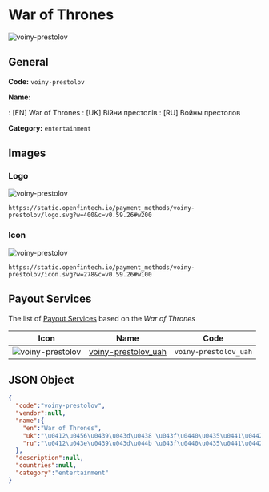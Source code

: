 
# War of Thrones 
![voiny-prestolov](https://static.openfintech.io/payment_methods/voiny-prestolov/logo.svg?w=400&c=v0.59.26#w200)  

## General 
**Code:** `voiny-prestolov` 
 
**Name:** 
 
:	[EN] War of Thrones 
:	[UK] Війни престолів 
:	[RU] Войны престолов 
 
**Category:** `entertainment` 
 

## Images 

### Logo 
![voiny-prestolov](https://static.openfintech.io/payment_methods/voiny-prestolov/logo.svg?w=400&c=v0.59.26#w200)  

```
https://static.openfintech.io/payment_methods/voiny-prestolov/logo.svg?w=400&c=v0.59.26#w200
```  

### Icon 
![voiny-prestolov](https://static.openfintech.io/payment_methods/voiny-prestolov/icon.svg?w=278&c=v0.59.26#w100)  

```
https://static.openfintech.io/payment_methods/voiny-prestolov/icon.svg?w=278&c=v0.59.26#w100
```  

## Payout Services 
 
The list of [Payout Services](/payout-services/) based on the _War of Thrones_ 

|Icon|Name|Code| 
|:---:|:---:|:---:| 
|![voiny-prestolov](https://static.openfintech.io/payout_methods/voiny-prestolov/icon.svg?w=278&c=v0.59.26#w40) |[voiny-prestolov_uah](/payout-services/voiny-prestolov_uah/)|`voiny-prestolov_uah`| 
 

## JSON Object 

```json
{
  "code":"voiny-prestolov",
  "vendor":null,
  "name":{
    "en":"War of Thrones",
    "uk":"\u0412\u0456\u0439\u043d\u0438 \u043f\u0440\u0435\u0441\u0442\u043e\u043b\u0456\u0432",
    "ru":"\u0412\u043e\u0439\u043d\u044b \u043f\u0440\u0435\u0441\u0442\u043e\u043b\u043e\u0432"
  },
  "description":null,
  "countries":null,
  "category":"entertainment"
}
```  
